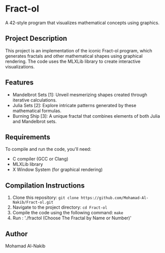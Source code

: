 **Fract-ol**
================

A 42-style program that visualizes mathematical concepts using graphics.

Project Description
-----------------------

This project is an implementation of the iconic Fract-ol program, which generates fractals and other mathematical shapes using graphical rendering. The code uses the MLXLib library to create interactive visualizations.

Features
------------

* Mandelbrot Sets [1]: Unveil mesmerizing shapes created through iterative calculations.
* Julia Sets [2]: Explore intricate patterns generated by these mathematical formulas.
* Burning Ship [3]: A unique fractal that combines elements of both Julia and Mandelbrot sets.


Requirements
---------------

To compile and run the code, you'll need:

* C compiler (GCC or Clang)
* MLXLib library
* X Window System (for graphical rendering)

Compilation Instructions
---------------------------

1. Clone this repository: `git clone https://github.com/Mohamad-Al-Nakib/Fract-ol.git`
2. Navigate to the project directory: `cd Fract-ol`
3. Compile the code using the following command: `make`
4. Run : './fractol (Choose The Fractal by Name or Number)'

**Author**
---------

Mohamad Al-Nakib

